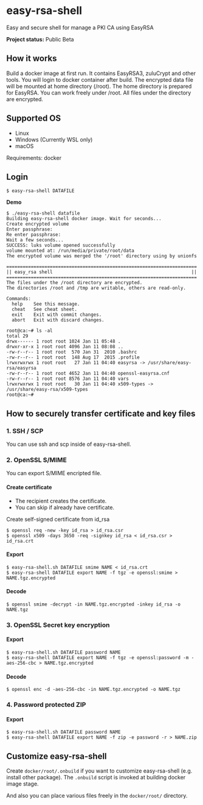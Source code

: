 # easy-rsa-shell

Easy and secure shell for manage a PKI CA using EasyRSA

**Project status:** Public Beta

## How it works

Build a docker image at first run. It contains EasyRSA3, zuluCrypt and other tools.
You will login to docker container after build. The encrypted data file will be
mounted at home directory (/root). The home directory is prepared for EasyRSA.
You can work freely under /root. All files under the directory are encrypted.

## Supported OS

* Linux
* Windows (Currently WSL only)
* macOS

Requirements: docker

## Login

```console
$ easy-rsa-shell DATAFILE
```

**Demo**

```console
$ ./easy-rsa-shell datafile
Building easy-rsa-shell docker image. Wait for seconds...
Create encrypted volume
Enter passphrase:
Re enter passphrase:
Wait a few seconds...
SUCCESS: luks volume opened successfully
volume mounted at: /run/media/private/root/data
The encrypted volume was merged the '/root' directory using by unionfs

======================================================================
|| easy_rsa shell                                                   ||
======================================================================
The files under the /root directory are encrypted.
The directories /root and /tmp are writable, others are read-only.

Commands:
  help    See this message.
  cheat   See cheat sheet.
  exit    Exit with commit changes.
  abort   Exit with discard changes.

root@ca:~# ls -al
total 29
drwx------ 1 root root 1024 Jan 11 05:48 .
drwxr-xr-x 1 root root 4096 Jan 11 08:08 ..
-rw-r--r-- 1 root root  570 Jan 31  2010 .bashrc
-rw-r--r-- 1 root root  148 Aug 17  2015 .profile
lrwxrwxrwx 1 root root   27 Jan 11 04:40 easyrsa -> /usr/share/easy-rsa/easyrsa
-rw-r--r-- 1 root root 4652 Jan 11 04:40 openssl-easyrsa.cnf
-rw-r--r-- 1 root root 8576 Jan 11 04:40 vars
lrwxrwxrwx 1 root root   30 Jan 11 04:40 x509-types -> /usr/share/easy-rsa/x509-types
root@ca:~#
```

## How to securely transfer certificate and key files

### 1. SSH / SCP

You can use ssh and scp inside of easy-rsa-shell.

### 2. OpenSSL S/MIME

You can export S/MIME encripted file.

#### Create certificate

* The recipient creates the certificate.
* You can skip if already have certificate.

Create self-signed certificate from id_rsa

```console
$ openssl req -new -key id_rsa > id_rsa.csr
$ openssl x509 -days 3650 -req -signkey id_rsa < id_rsa.csr > id_rsa.crt
```

#### Export

```console
$ easy-rsa-shell.sh DATAFILE smime NAME < id_rsa.crt
$ easy-rsa-shell DATAFILE export NAME -f tgz -e openssl:smime > NAME.tgz.encrypted
```

#### Decode

```console
$ openssl smime -decrypt -in NAME.tgz.encrypted -inkey id_rsa -o NAME.tgz
```

### 3. OpenSSL Secret key encryption

#### Export

```console
$ easy-rsa-shell.sh DATAFILE password NAME
$ easy-rsa-shell DATAFILE export NAME -f tgz -e openssl:password -m -aes-256-cbc > NAME.tgz.encrypted
```

#### Decode

```console
$ openssl enc -d -aes-256-cbc -in NAME.tgz.encrypted -o NAME.tgz
```

### 4. Password protected ZIP

#### Export

```console
$ easy-rsa-shell.sh DATAFILE password NAME
$ easy-rsa-shell DATAFILE export NAME -f zip -e password -r > NAME.zip
```

## Customize easy-rsa-shell

Create `docker/root/.onbuild` if you want to customize easy-rsa-shell (e.g. install other package).
The `.onbuild` script is invoked at building docker image stage.

And also you can place various files freely in the `docker/root/` directory.
